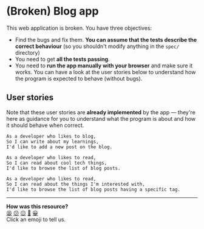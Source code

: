 # (Broken) Blog app

This web application is broken. You have three objectives:

 * Find the bugs and fix them. **You can assume that the tests describe the correct behaviour** (so you shouldn't modify anything in the `spec/` directory)
 * You need to get **all the tests passing**.
 * You need to **run the app manually with your browser** and make sure it works. You can have a look at the user stories below to understand how the program is expected to behave (without bugs). 

## User stories

Note that these user stories are **already implemented** by the app — they're here as guidance for you to understand what the program is about and how it should behave when correct.

```
As a developer who likes to blog,
So I can write about my learnings,
I'd like to add a new post on the blog.
```

```
As a developer who likes to read,
So I can read about cool tech things,
I'd like to browse the list of blog posts.
```

```
As a developer who likes to read,
So I can read about the things I'm interested with,
I'd like to browse the list of blog posts having a specific tag.
```



<!-- BEGIN GENERATED SECTION DO NOT EDIT -->

---

**How was this resource?**  
[😫](https://airtable.com/shrUJ3t7KLMqVRFKR?prefill_Repository=makersacademy/web-applications&prefill_File=projects_to_debug/blog_app/README.md&prefill_Sentiment=😫) [😕](https://airtable.com/shrUJ3t7KLMqVRFKR?prefill_Repository=makersacademy/web-applications&prefill_File=projects_to_debug/blog_app/README.md&prefill_Sentiment=😕) [😐](https://airtable.com/shrUJ3t7KLMqVRFKR?prefill_Repository=makersacademy/web-applications&prefill_File=projects_to_debug/blog_app/README.md&prefill_Sentiment=😐) [🙂](https://airtable.com/shrUJ3t7KLMqVRFKR?prefill_Repository=makersacademy/web-applications&prefill_File=projects_to_debug/blog_app/README.md&prefill_Sentiment=🙂) [😀](https://airtable.com/shrUJ3t7KLMqVRFKR?prefill_Repository=makersacademy/web-applications&prefill_File=projects_to_debug/blog_app/README.md&prefill_Sentiment=😀)  
Click an emoji to tell us.

<!-- END GENERATED SECTION DO NOT EDIT -->
